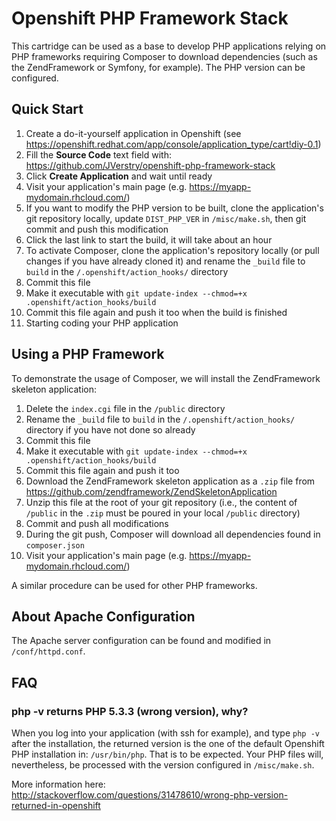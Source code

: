 # Openshift PHP Framework Stack

This cartridge can be used as a base to develop PHP applications relying on PHP frameworks requiring Composer to download dependencies (such as the ZendFramework or Symfony, for example).
The PHP version can be configured.

## Quick Start

1. Create a do-it-yourself application in Openshift (see https://openshift.redhat.com/app/console/application_type/cart!diy-0.1) 
2. Fill the **Source Code** text field with: https://github.com/JVerstry/openshift-php-framework-stack
3. Click **Create Application** and wait until ready
4. Visit your application's main page (e.g. https://myapp-mydomain.rhcloud.com/)
5. If you want to modify the PHP version to be built, clone the application's git repository locally, update `DIST_PHP_VER` in `/misc/make.sh`, then git commit and push this modification
6. Click the last link to start the build, it will take about an hour
7. To activate Composer, clone the application's repository locally (or pull changes if you have already cloned it) and rename the `_build` file to `build` in the `/.openshift/action_hooks/` directory 
9. Commit this file
10. Make it executable with `git update-index --chmod=+x .openshift/action_hooks/build`
11. Commit this file again and push it too when the build is finished
9. Starting coding your PHP application

## Using a PHP Framework

To demonstrate the usage of Composer, we will install the ZendFramework skeleton application:

1. Delete the `index.cgi` file in the `/public` directory
2. Rename the `_build` file to `build` in the `/.openshift/action_hooks/` directory if you have not done so already
3. Commit this file
4. Make it executable with `git update-index --chmod=+x .openshift/action_hooks/build`
5. Commit this file again and push it too
6. Download the ZendFramework skeleton application as a `.zip` file from https://github.com/zendframework/ZendSkeletonApplication
7. Unzip this file at the root of your git repository (i.e., the content of `/public` in the `.zip` must be poured in your local `/public` directory)
8. Commit and push all modifications
9. During the git push, Composer will download all dependencies found in `composer.json`
10. Visit your application's main page (e.g. https://myapp-mydomain.rhcloud.com/)

A similar procedure can be used for other PHP frameworks. 

## About Apache Configuration

The Apache server configuration can be found and modified in `/conf/httpd.conf`.

## FAQ

### php -v returns PHP 5.3.3 (wrong version), why?

When you log into your application (with ssh for example), and type `php -v` after the installation, 
the returned version is the one of the default Openshift PHP installation in: `/usr/bin/php`. That
is to be expected. Your PHP files will, nevertheless, be processed with the version configured in
`/misc/make.sh`.

More information here: http://stackoverflow.com/questions/31478610/wrong-php-version-returned-in-openshift



